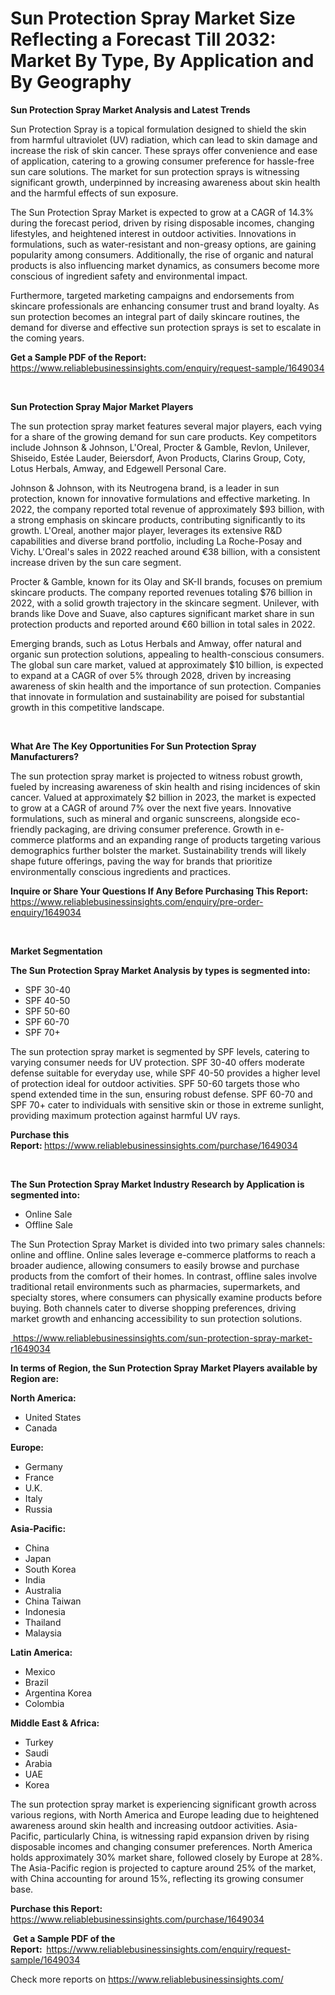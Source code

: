 <p><h1>Sun Protection Spray Market Size Reflecting a Forecast Till 2032: Market By Type, By Application and By Geography</h1></p><p><strong>Sun Protection Spray Market Analysis and Latest Trends</strong></p>
<p><p>Sun Protection Spray is a topical formulation designed to shield the skin from harmful ultraviolet (UV) radiation, which can lead to skin damage and increase the risk of skin cancer. These sprays offer convenience and ease of application, catering to a growing consumer preference for hassle-free sun care solutions. The market for sun protection sprays is witnessing significant growth, underpinned by increasing awareness about skin health and the harmful effects of sun exposure. </p><p>The Sun Protection Spray Market is expected to grow at a CAGR of 14.3% during the forecast period, driven by rising disposable incomes, changing lifestyles, and heightened interest in outdoor activities. Innovations in formulations, such as water-resistant and non-greasy options, are gaining popularity among consumers. Additionally, the rise of organic and natural products is also influencing market dynamics, as consumers become more conscious of ingredient safety and environmental impact. </p><p>Furthermore, targeted marketing campaigns and endorsements from skincare professionals are enhancing consumer trust and brand loyalty. As sun protection becomes an integral part of daily skincare routines, the demand for diverse and effective sun protection sprays is set to escalate in the coming years.</p></p>
<p><strong>Get a Sample PDF of the Report:&nbsp;</strong> <a href="https://www.reliablebusinessinsights.com/enquiry/request-sample/1649034?utm_campaign=2752&utm_medium=2&utm_source=Github&utm_content=ia&utm_term=04042025&utm_id=sun-protection-spray">https://www.reliablebusinessinsights.com/enquiry/request-sample/1649034</a></p>
<p>&nbsp;</p>
<p><strong>Sun Protection Spray Major Market Players</strong></p>
<p><p>The sun protection spray market features several major players, each vying for a share of the growing demand for sun care products. Key competitors include Johnson & Johnson, L'Oreal, Procter & Gamble, Revlon, Unilever, Shiseido, Estée Lauder, Beiersdorf, Avon Products, Clarins Group, Coty, Lotus Herbals, Amway, and Edgewell Personal Care.</p><p>Johnson & Johnson, with its Neutrogena brand, is a leader in sun protection, known for innovative formulations and effective marketing. In 2022, the company reported total revenue of approximately $93 billion, with a strong emphasis on skincare products, contributing significantly to its growth. L'Oreal, another major player, leverages its extensive R&D capabilities and diverse brand portfolio, including La Roche-Posay and Vichy. L'Oreal's sales in 2022 reached around €38 billion, with a consistent increase driven by the sun care segment.</p><p>Procter & Gamble, known for its Olay and SK-II brands, focuses on premium skincare products. The company reported revenues totaling $76 billion in 2022, with a solid growth trajectory in the skincare segment. Unilever, with brands like Dove and Suave, also captures significant market share in sun protection products and reported around €60 billion in total sales in 2022.</p><p>Emerging brands, such as Lotus Herbals and Amway, offer natural and organic sun protection solutions, appealing to health-conscious consumers. The global sun care market, valued at approximately $10 billion, is expected to expand at a CAGR of over 5% through 2028, driven by increasing awareness of skin health and the importance of sun protection. Companies that innovate in formulation and sustainability are poised for substantial growth in this competitive landscape.</p></p>
<p>&nbsp;</p>
<p><strong>What Are The Key Opportunities For Sun Protection Spray Manufacturers?</strong></p>
<p><p>The sun protection spray market is projected to witness robust growth, fueled by increasing awareness of skin health and rising incidences of skin cancer. Valued at approximately $2 billion in 2023, the market is expected to grow at a CAGR of around 7% over the next five years. Innovative formulations, such as mineral and organic sunscreens, alongside eco-friendly packaging, are driving consumer preference. Growth in e-commerce platforms and an expanding range of products targeting various demographics further bolster the market. Sustainability trends will likely shape future offerings, paving the way for brands that prioritize environmentally conscious ingredients and practices.</p></p>
<p><strong>Inquire or Share Your Questions If Any Before Purchasing This Report:</strong> <a href="https://www.reliablebusinessinsights.com/enquiry/pre-order-enquiry/1649034?utm_campaign=2752&utm_medium=2&utm_source=Github&utm_content=ia&utm_term=04042025&utm_id=sun-protection-spray">https://www.reliablebusinessinsights.com/enquiry/pre-order-enquiry/1649034</a></p>
<p>&nbsp;</p>
<p><strong>Market Segmentation</strong></p>
<p><strong>The Sun Protection Spray Market Analysis by types is segmented into:</strong></p>
<p><ul><li>SPF 30-40</li><li>SPF 40-50</li><li>SPF 50-60</li><li>SPF 60-70</li><li>SPF 70+</li></ul></p>
<p><p>The sun protection spray market is segmented by SPF levels, catering to varying consumer needs for UV protection. SPF 30-40 offers moderate defense suitable for everyday use, while SPF 40-50 provides a higher level of protection ideal for outdoor activities. SPF 50-60 targets those who spend extended time in the sun, ensuring robust defense. SPF 60-70 and SPF 70+ cater to individuals with sensitive skin or those in extreme sunlight, providing maximum protection against harmful UV rays.</p></p>
<p><strong>Purchase this Report:&nbsp;</strong><a href="https://www.reliablebusinessinsights.com/purchase/1649034?utm_campaign=2752&utm_medium=2&utm_source=Github&utm_content=ia&utm_term=04042025&utm_id=sun-protection-spray">https://www.reliablebusinessinsights.com/purchase/1649034</a></p>
<p>&nbsp;</p>
<p><strong>The Sun Protection Spray Market Industry Research by Application is segmented into:</strong></p>
<p><ul><li>Online Sale</li><li>Offline Sale</li></ul></p>
<p><p>The Sun Protection Spray Market is divided into two primary sales channels: online and offline. Online sales leverage e-commerce platforms to reach a broader audience, allowing consumers to easily browse and purchase products from the comfort of their homes. In contrast, offline sales involve traditional retail environments such as pharmacies, supermarkets, and specialty stores, where consumers can physically examine products before buying. Both channels cater to diverse shopping preferences, driving market growth and enhancing accessibility to sun protection solutions.</p></p>
<p><a href="https://www.reliablebusinessinsights.com/sun-protection-spray-market-r1649034?utm_campaign=2752&utm_medium=2&utm_source=Github&utm_content=ia&utm_term=04042025&utm_id=sun-protection-spray">&nbsp;https://www.reliablebusinessinsights.com/sun-protection-spray-market-r1649034</a></p>
<p><strong>In terms of Region, the Sun Protection Spray Market Players available by Region are:</strong></p>
<p>
    <p> <strong> North America: </strong>
        <ul>
            <li>United States</li>
            <li>Canada</li>
        </ul>
        </p> 
    <p> <strong> Europe: </strong>
        <ul>
            <li>Germany</li>
            <li>France</li>
            <li>U.K.</li>
            <li>Italy</li>
            <li>Russia</li>
        </ul>
        </p> 
    <p> <strong> Asia-Pacific: </strong>
        <ul>
            <li>China</li>
            <li>Japan</li>
            <li>South Korea</li>
            <li>India</li>
            <li>Australia</li>
            <li>China Taiwan</li>
            <li>Indonesia</li>
            <li>Thailand</li>
            <li>Malaysia</li>
        </ul>
        </p> 
    <p> <strong> Latin America: </strong>
        <ul>
            <li>Mexico</li>
            <li>Brazil</li>
            <li>Argentina Korea</li>
            <li>Colombia</li>
        </ul>
        </p> 
    <p> <strong> Middle East & Africa: </strong>
        <ul>
            <li>Turkey</li>
            <li>Saudi</li>
            <li>Arabia</li>
            <li>UAE</li>
            <li>Korea</li>
        </ul>
    </p>
    </p>
<p><p>The sun protection spray market is experiencing significant growth across various regions, with North America and Europe leading due to heightened awareness around skin health and increasing outdoor activities. Asia-Pacific, particularly China, is witnessing rapid expansion driven by rising disposable incomes and changing consumer preferences. North America holds approximately 30% market share, followed closely by Europe at 28%. The Asia-Pacific region is projected to capture around 25% of the market, with China accounting for around 15%, reflecting its growing consumer base.</p></p>
<p><strong>Purchase this Report: </strong><a href="https://www.reliablebusinessinsights.com/purchase/1649034?utm_campaign=2752&utm_medium=2&utm_source=Github&utm_content=ia&utm_term=04042025&utm_id=sun-protection-spray">https://www.reliablebusinessinsights.com/purchase/1649034</a></p>
<p>&nbsp;<strong>Get a Sample PDF of the Report:&nbsp;&nbsp;</strong><a href="https://www.reliablebusinessinsights.com/enquiry/request-sample/1649034?utm_campaign=2752&utm_medium=2&utm_source=Github&utm_content=ia&utm_term=04042025&utm_id=sun-protection-spray">https://www.reliablebusinessinsights.com/enquiry/request-sample/1649034</a></p>
<p><strong></strong></p>
<p>Check more reports on <a href="https://www.reliablebusinessinsights.com/?utm_campaign=2752&utm_medium=2&utm_source=Github&utm_content=ia&utm_term=04042025&utm_id=sun-protection-spray">https://www.reliablebusinessinsights.com/</a></p>